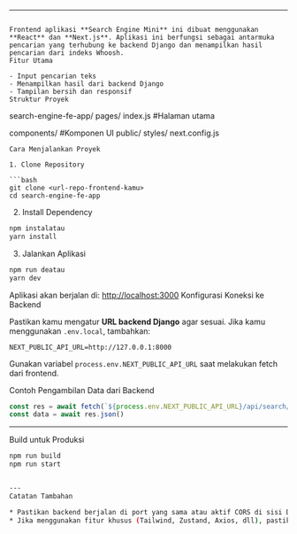 
---

```markdowSearch Engine Mini  Frontend (React + Next.js)

Frontend aplikasi **Search Engine Mini** ini dibuat menggunakan **React** dan **Next.js**. Aplikasi ini berfungsi sebagai antarmuka pencarian yang terhubung ke backend Django dan menampilkan hasil pencarian dari indeks Whoosh.
Fitur Utama

- Input pencarian teks
- Menampilkan hasil dari backend Django
- Tampilan bersih dan responsif
Struktur Proyek

```

search-engine-fe-app/
pages/
index.js       #Halaman utama

components/        #Komponen UI
public/
styles/
next.config.js


````
Cara Menjalankan Proyek

1. Clone Repository

```bash
git clone <url-repo-frontend-kamu>
cd search-engine-fe-app
````

2. Install Dependency

```bash
npm instalatau
yarn install
```

3. Jalankan Aplikasi

```bash
npm run deatau
yarn dev
```

Aplikasi akan berjalan di: [http://localhost:3000](http://localhost:3000)
Konfigurasi Koneksi ke Backend

Pastikan kamu mengatur **URL backend Django** agar sesuai. Jika kamu menggunakan `.env.local`, tambahkan:

```env
NEXT_PUBLIC_API_URL=http://127.0.0.1:8000
```

Gunakan variabel `process.env.NEXT_PUBLIC_API_URL` saat melakukan fetch dari frontend.

Contoh Pengambilan Data dari Backend

```js
const res = await fetch(`${process.env.NEXT_PUBLIC_API_URL}/api/search/?q=${query}`)
const data = await res.json()
```

---
Build untuk Produksi

```bash
npm run build
npm run start


---
Catatan Tambahan

* Pastikan backend berjalan di port yang sama atau aktif CORS di sisi Django.
* Jika menggunakan fitur khusus (Tailwind, Zustand, Axios, dll), pastikan sudah tercantum di `package.json`.

```
